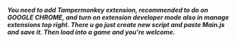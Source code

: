 ***You need to add Tampermonkey extension, recommended to do on GOOGLE CHROME, and turn on extension developer mode also in manage extensions top right. There u go just create new script and paste Main.js and save it. Then load into a game and you're welcome.***
